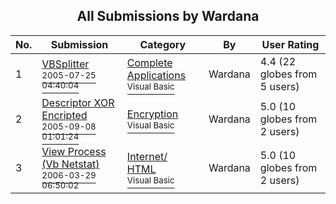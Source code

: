 ﻿<div align="center">

## All Submissions by Wardana

</div>

No.  | Submission | Category | By   | User Rating
---- | ---------- | -------- | ---- | -----------
1 | [VBSplitter<br /><sup>2005-07-25 04:40:04</sup>](https://github.com/Planet-Source-Code/wardana-vbsplitter__1-61890) | [Complete Applications<br /><sup>Visual Basic</sup>](../ByCategory/complete-applications__1-27.md) | Wardana | 4.4 (22 globes from 5 users)
2 | [Descriptor XOR Encripted<br /><sup>2005-09-08 01:01:24</sup>](https://github.com/Planet-Source-Code/wardana-descriptor-xor-encripted__1-62484) | [Encryption<br /><sup>Visual Basic</sup>](../ByCategory/encryption__1-48.md) | Wardana | 5.0 (10 globes from 2 users)
3 | [View Process \(Vb Netstat\)<br /><sup>2006-03-29 06:50:02</sup>](https://github.com/Planet-Source-Code/wardana-view-process-vb-netstat__1-64843) | [Internet/ HTML<br /><sup>Visual Basic</sup>](../ByCategory/internet-html__1-34.md) | Wardana | 5.0 (10 globes from 2 users)
